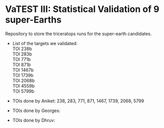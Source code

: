 # VaTEST III: Statistical Validation of 9 super-Earths

Repository to store the triceratops runs for the super-earth candidates.  

- List of the targets we validated:  
TOI 238b  
TOI 283b  
TOI 771b  
TOI 871b  
TOI 1467b  
TOI 1739b  
TOI 2068b  
TOI 4559b  
TOI 5799b  

- TOIs done by Aniket: 
238, 283, 771, 871, 1467, 1739, 2068, 5799  
- TOIs done by Georges:
- TOIs done by Dhruv:
